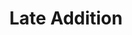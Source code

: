 ---
abv: 6.2%
alt:
availability: Keg
bitterness: 
description: This beer is dark, yet smooth and easy drinking. It was hit with Columbus hops early in the boil for bittering, and also "late additions" for flavor. This created a slight citrus note to go with the chocolate and roast backbone.
gravity: 
hops: 
ibu: 34
img: late-addition.jpg
layout: beer
malt: 
modal-id: late-addition
title: Late Addition
on-tap: yup
sourness: 
style: Stout
---